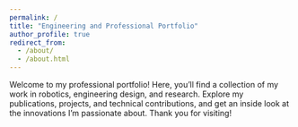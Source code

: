 ```yaml
---
permalink: /
title: "Engineering and Professional Portfolio"
author_profile: true
redirect_from: 
  - /about/
  - /about.html
---
```


Welcome to my professional portfolio! Here, you’ll find a collection of my work in robotics, engineering design, and research. Explore my publications, projects, and technical contributions, and get an inside look at the innovations I’m passionate about. Thank you for visiting!
